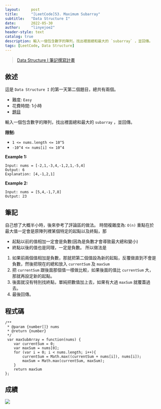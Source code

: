 ```yaml
---
layout:     post
title:      "[LeetCode]53. Maximum Subarray"
subtitle:   "Data Structure I"
date:       2022-05-30
author:     "linyejoe2"
header-style: text
catalog: true
description: 輸入一個包含數字的陣列，找出裡面總和最大的 `subarray` ，並回傳。
tags: [LeetCode, Data Structure]
---
```


>[Data Structure I 筆記撰寫計畫](/2022/05/30/leetcode/Data%20Structure/Data%20Structure%20I/Starting_write_Data_Structure_I_note/)

## 敘述

這是 `Data Structure I` 的第一天第二個題目，總共有兩個。

+ 難度: `Easy`
+ 花費時間: 1小時
+ [題目](https://leetcode.com/problems/maximum-subarray/)

輸入一個包含數字的陣列，找出裡面總和最大的 `subarray` ，並回傳。

**限制:**

-  `1 <= nums.length <= 10^5`
-  `-10^4 <= nums[i] <= 10^4`

**Example 1:**

```=
Input: nums = [-2,1,-3,4,-1,2,1,-5,4]
Output: 6
Explanation: [4,-1,2,1]
```

**Example 2:**

```=
Input: nums = [5,4,-1,7,8]
Output: 23
```

## 筆記

自己想了大概半小時，後來參考了評論區的做法。
時間複雜度為: `O(n)`
重點在於最大值一定會是原陣列裡某個特定的起點以及終點，那
+ 起點以前的值相加一定會是負數(因為是負數才會導致最大總和變小)
+ 終點以後的值也是同理，一定是負數。
所以做法是
1. 如果前兩個值相加是負數，那就把第二個值設為新的起點，反覆做直到不會是負數，然後把現在的總和放入 `currentSum` 及 `maxSum`
2. 把 `currentSum` 跟後面那個值一樣做比較，如果後面的值比 `currentSum` 大，那就再設定新的起點。
3. 後面就沒有特別找終點，單純把數值加上去，如果有大過 `maxSum` 就覆蓋過去。
4. 最後回傳。

## 程式碼

```js=
/**
 * @param {number[]} nums
 * @return {number}
 */
 var maxSubArray = function(nums) {
    var currentSum = 0;
    var maxSum = nums[0];
    for (var i = 0; i < nums.length; i++){
        currentSum = Math.max((currentSum + nums[i]), nums[i]);
        maxSum = Math.max(currentSum, maxSum);
    }
    return maxSum
};
```

## 成績

![](https://i.imgur.com/bGaqF9C.png)

<!-- ##### 參考資料 -->
